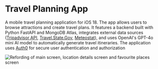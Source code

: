 ﻿# Travel Planning App

A mobile travel planning application for iOS 18. The app allows users to browse attractions and create travel plans. It features a backend built with Python FastAPI and MongoDB Atlas, integrates external data sources ([Tripadvisor API](https://tripadvisor-content-api.readme.io/reference/overview), [Travel.State.Gov](https://travel.state.gov/content/travel/en/traveladvisories/traveladvisories.html), [Meteostat](https://dev.meteostat.net/python/)), and uses OpenAI's GPT-4o mini AI model to automatically generate travel itineraries. The application uses [Auth0](https://auth0.com/docs) for secure user authentication and authorization

![Refording of main screen, location details screen and favourite places screen](https://i.imgur.com/mvVwdlq.gif)

